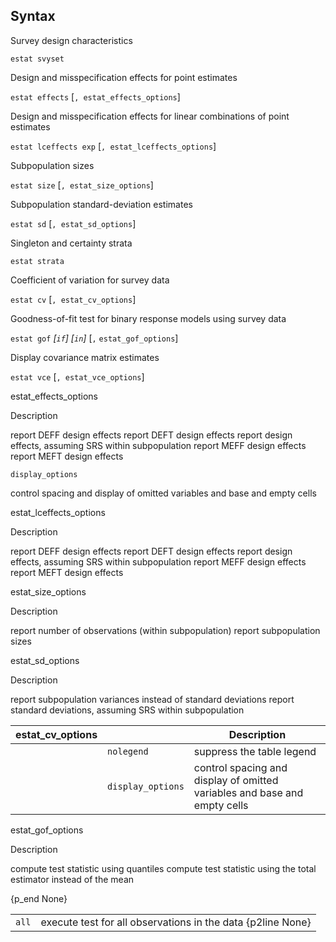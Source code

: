 ## Syntax

Survey design characteristics

`estat svyset`

Design and misspecification effects for point estimates

`estat effects` \[`, estat_effects_options`\]

Design and misspecification effects for linear combinations of point
estimates

`estat lceffects exp` \[`, estat_lceffects_options`\]

Subpopulation sizes

`estat size` \[`, estat_size_options`\]

Subpopulation standard-deviation estimates

`estat sd` \[`, estat_sd_options`\]

Singleton and certainty strata

`estat strata`

Coefficient of variation for survey data

`estat cv` \[`, estat_cv_options`\]

Goodness-of-fit test for binary response models using survey data

`estat gof` _\[`if`\] \[`in`\]_ \[`,`
`estat_gof_options`\]

Display covariance matrix estimates

`estat vce` \[`, estat_vce_options`\]

estat\_effects\_options

Description

report DEFF design effects report DEFT design effects report design
effects, assuming SRS within subpopulation report MEFF design effects
report MEFT design effects

`display_options`

control spacing and display of omitted variables and base and empty
cells

estat\_lceffects\_options

Description

report DEFF design effects report DEFT design effects report design
effects, assuming SRS within subpopulation report MEFF design effects
report MEFT design effects

estat\_size\_options

Description

report number of observations (within subpopulation) report
subpopulation sizes

estat\_sd\_options

Description

report subpopulation variances instead of standard deviations report
standard deviations, assuming SRS within subpopulation

| estat\_cv\_options |                   | Description                                                               |
|--------------------|-------------------|---------------------------------------------------------------------------|
|                    | `nolegend`        | suppress the table legend                                                 |
|                    | `display_options` | control spacing and display of omitted variables and base and empty cells |

estat\_gof\_options

Description

compute test statistic using quantiles compute test statistic using the
total estimator instead of the mean

{p\_end None}

|       |                                                             |
|-------|-------------------------------------------------------------|
| `all` | execute test for all observations in the data {p2line None} |
